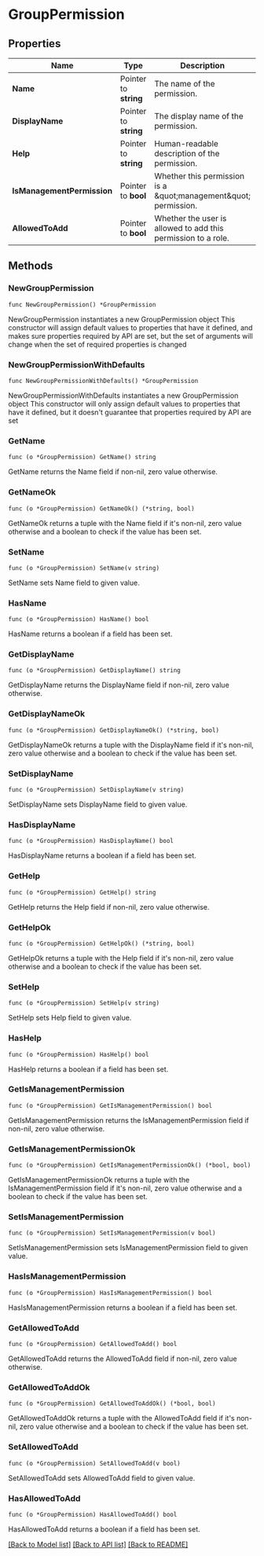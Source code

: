 # GroupPermission

## Properties

Name | Type | Description | Notes
------------ | ------------- | ------------- | -------------
**Name** | Pointer to **string** | The name of the permission. | [optional] 
**DisplayName** | Pointer to **string** | The display name of the permission. | [optional] 
**Help** | Pointer to **string** | Human-readable description of the permission. | [optional] 
**IsManagementPermission** | Pointer to **bool** | Whether this permission is a \&quot;management\&quot; permission. | [optional] [default to false]
**AllowedToAdd** | Pointer to **bool** | Whether the user is allowed to add this permission to a role. | [optional] [default to false]

## Methods

### NewGroupPermission

`func NewGroupPermission() *GroupPermission`

NewGroupPermission instantiates a new GroupPermission object
This constructor will assign default values to properties that have it defined,
and makes sure properties required by API are set, but the set of arguments
will change when the set of required properties is changed

### NewGroupPermissionWithDefaults

`func NewGroupPermissionWithDefaults() *GroupPermission`

NewGroupPermissionWithDefaults instantiates a new GroupPermission object
This constructor will only assign default values to properties that have it defined,
but it doesn't guarantee that properties required by API are set

### GetName

`func (o *GroupPermission) GetName() string`

GetName returns the Name field if non-nil, zero value otherwise.

### GetNameOk

`func (o *GroupPermission) GetNameOk() (*string, bool)`

GetNameOk returns a tuple with the Name field if it's non-nil, zero value otherwise
and a boolean to check if the value has been set.

### SetName

`func (o *GroupPermission) SetName(v string)`

SetName sets Name field to given value.

### HasName

`func (o *GroupPermission) HasName() bool`

HasName returns a boolean if a field has been set.

### GetDisplayName

`func (o *GroupPermission) GetDisplayName() string`

GetDisplayName returns the DisplayName field if non-nil, zero value otherwise.

### GetDisplayNameOk

`func (o *GroupPermission) GetDisplayNameOk() (*string, bool)`

GetDisplayNameOk returns a tuple with the DisplayName field if it's non-nil, zero value otherwise
and a boolean to check if the value has been set.

### SetDisplayName

`func (o *GroupPermission) SetDisplayName(v string)`

SetDisplayName sets DisplayName field to given value.

### HasDisplayName

`func (o *GroupPermission) HasDisplayName() bool`

HasDisplayName returns a boolean if a field has been set.

### GetHelp

`func (o *GroupPermission) GetHelp() string`

GetHelp returns the Help field if non-nil, zero value otherwise.

### GetHelpOk

`func (o *GroupPermission) GetHelpOk() (*string, bool)`

GetHelpOk returns a tuple with the Help field if it's non-nil, zero value otherwise
and a boolean to check if the value has been set.

### SetHelp

`func (o *GroupPermission) SetHelp(v string)`

SetHelp sets Help field to given value.

### HasHelp

`func (o *GroupPermission) HasHelp() bool`

HasHelp returns a boolean if a field has been set.

### GetIsManagementPermission

`func (o *GroupPermission) GetIsManagementPermission() bool`

GetIsManagementPermission returns the IsManagementPermission field if non-nil, zero value otherwise.

### GetIsManagementPermissionOk

`func (o *GroupPermission) GetIsManagementPermissionOk() (*bool, bool)`

GetIsManagementPermissionOk returns a tuple with the IsManagementPermission field if it's non-nil, zero value otherwise
and a boolean to check if the value has been set.

### SetIsManagementPermission

`func (o *GroupPermission) SetIsManagementPermission(v bool)`

SetIsManagementPermission sets IsManagementPermission field to given value.

### HasIsManagementPermission

`func (o *GroupPermission) HasIsManagementPermission() bool`

HasIsManagementPermission returns a boolean if a field has been set.

### GetAllowedToAdd

`func (o *GroupPermission) GetAllowedToAdd() bool`

GetAllowedToAdd returns the AllowedToAdd field if non-nil, zero value otherwise.

### GetAllowedToAddOk

`func (o *GroupPermission) GetAllowedToAddOk() (*bool, bool)`

GetAllowedToAddOk returns a tuple with the AllowedToAdd field if it's non-nil, zero value otherwise
and a boolean to check if the value has been set.

### SetAllowedToAdd

`func (o *GroupPermission) SetAllowedToAdd(v bool)`

SetAllowedToAdd sets AllowedToAdd field to given value.

### HasAllowedToAdd

`func (o *GroupPermission) HasAllowedToAdd() bool`

HasAllowedToAdd returns a boolean if a field has been set.


[[Back to Model list]](../README.md#documentation-for-models) [[Back to API list]](../README.md#documentation-for-api-endpoints) [[Back to README]](../README.md)


